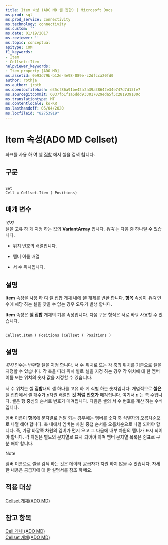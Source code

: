 ```yaml
---
title: Item 속성 (ADO MD 셀 집합) | Microsoft Docs
ms.prod: sql
ms.prod_service: connectivity
ms.technology: connectivity
ms.custom: ''
ms.date: 01/19/2017
ms.reviewer: ''
ms.topic: conceptual
apitype: COM
f1_keywords:
- Item
- Cellset::Item
helpviewer_keywords:
- Item property [ADO MD]
ms.assetid: 0e93d79b-b12e-4e98-889e-c2dfcca20fd0
author: rothja
ms.author: jroth
ms.openlocfilehash: e35cf86a91be42a2a39a38642e34e747d7d13fe7
ms.sourcegitcommit: 6037fb1f1a5ddd933017029eda5f5c281939100c
ms.translationtype: MT
ms.contentlocale: ko-KR
ms.lasthandoff: 05/04/2020
ms.locfileid: "82753919"
---
```

# <a name="item-property-ado-md-cellset"></a>Item 속성(ADO MD Cellset)
좌표를 사용 하 여 셀 [집합](../../../ado/reference/ado-md-api/cellset-object-ado-md.md) 에서 셀을 검색 합니다.  
  
## <a name="syntax"></a>구문  
  
```  
  
Set  
Cell = Cellset.Item ( Positions)  
```  
  
## <a name="parameters"></a>매개 변수  
 *위치*  
 셀을 고유 하 게 지정 하는 값의 **VariantArray** 입니다. *위치* 는 다음 중 하나일 수 있습니다.  
  
-   위치 번호의 배열입니다.  
  
-   멤버 이름 배열  
  
-   서 수 위치입니다.  
  
## <a name="remarks"></a>설명  
 **Item** 속성을 사용 하 여 셀 [집합](../../../ado/reference/ado-md-api/cellset-object-ado-md.md) 개체 내에 [셀](../../../ado/reference/ado-md-api/cell-object-ado-md.md) 개체를 반환 합니다. **항목** 속성이 *위치* 인수에 해당 하는 셀을 찾을 수 없는 경우 오류가 발생 합니다.  
  
 **Item** 속성은 **셀 집합** 개체의 기본 속성입니다. 다음 구문 형식은 서로 바꿔 사용할 수 있습니다.  
  
```  
  
Cellset.Item ( Positions )Cellset ( Positions )  
```  
  
## <a name="remarks"></a>설명  
 *위치* 인수는 반환할 셀을 지정 합니다. 서 수 위치로 또는 각 축의 위치를 기준으로 셀을 지정할 수 있습니다. 각 축을 따라 위치 별로 셀을 지정 하는 경우 각 위치에 대 한 멤버 이름 또는 위치의 숫자 값을 지정할 수 있습니다.  
  
 서 수 위치는 셀 **집합**내의 셀 하나를 고유 하 게 식별 하는 숫자입니다. 개념적으로 **셀은** 셀 집합에서 셀 개수가 *p*차원 배열인 **것 처럼 번호가** 매겨집니다. 여기서 *p* 는 축 수입니다. 셀은 행 중심의 순서로 번호가 매겨집니다. 다음은 셀의 서 수 번호를 계산 하는 수식입니다.  
  
 멤버 이름이 **항목**에 문자열로 전달 되는 경우에는 멤버를 숫자 축 식별자의 오름차순으로 나열 해야 합니다. 축 내에서 멤버는 차원 중첩 순서를 오름차순으로 나열 되어야 합니다. 즉, 가장 바깥쪽 차원의 멤버가 먼저 오고 그 다음에 내부 차원의 멤버가 표시 되어야 합니다. 각 차원은 별도의 문자열로 표시 되어야 하며 멤버 문자열 목록은 쉼표로 구분 해야 합니다.  
  
> [!NOTE]
>  멤버 이름으로 셀을 검색 하는 것은 데이터 공급자가 지원 하지 않을 수 있습니다. 자세한 내용은 공급자에 대 한 설명서를 참조 하세요.  
  
## <a name="applies-to"></a>적용 대상  
 [Cellset 개체(ADO MD)](../../../ado/reference/ado-md-api/cellset-object-ado-md.md)  
  
## <a name="see-also"></a>참고 항목  
 [Cell 개체 (ADO MD)](../../../ado/reference/ado-md-api/cell-object-ado-md.md)   
 [Cellset 개체(ADO MD)](../../../ado/reference/ado-md-api/cellset-object-ado-md.md)
